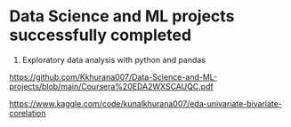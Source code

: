 # Data Science and ML projects successfully completed

1. Exploratory data analysis with python and pandas

https://github.com/Kkhurana007/Data-Science-and-ML-projects/blob/main/Coursera%20EDA2WXSCAUQC.pdf

https://www.kaggle.com/code/kunalkhurana007/eda-univariate-bivariate-corelation  

   
